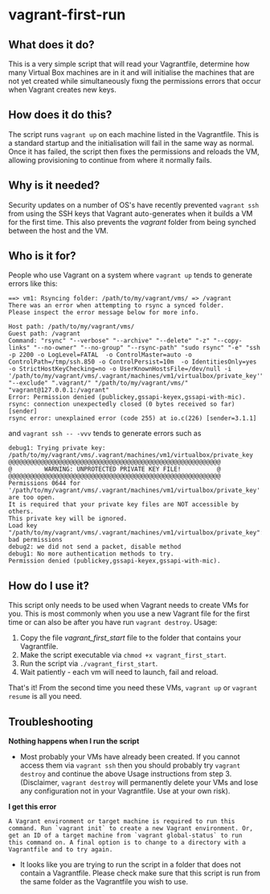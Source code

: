 # vagrant-first-run

## What does it do?
This is a very simple script that will read your Vagrantfile, determine how many Virtual Box machines are in it and will initialise the machines that are not yet created while simultaneously fixng the permissions errors that occur when Vagrant creates new keys.

## How does it do this?
The script runs `vagrant up` on each machine listed in the Vagrantfile. This is a standard startup and the initialisation will fail in the same way as normal. Once it has failed, the script then fixes the permissions and reloads the VM, allowing provisioning to continue from where it normally fails.

## Why is it needed?
Security updates on a number of OS's have recently prevented `vagrant ssh` from using the SSH keys that Vagrant auto-generates when it builds a VM for the first time. This also prevents the *vagrant* folder from being synched between the host and the VM.

## Who is it for?
People who use Vagrant on a system where `vagrant up` tends to generate errors like this:

```
==> vm1: Rsyncing folder: /path/to/my/vagrant/vms/ => /vagrant
There was an error when attempting to rsync a synced folder.
Please inspect the error message below for more info.

Host path: /path/to/my/vagrant/vms/
Guest path: /vagrant
Command: "rsync" "--verbose" "--archive" "--delete" "-z" "--copy-links" "--no-owner" "--no-group" "--rsync-path" "sudo rsync" "-e" "ssh -p 2200 -o LogLevel=FATAL  -o ControlMaster=auto -o ControlPath=/tmp/ssh.850 -o ControlPersist=10m  -o IdentitiesOnly=yes -o StrictHostKeyChecking=no -o UserKnownHostsFile=/dev/null -i '/path/to/my/vagrant/vms/.vagrant/machines/vm1/virtualbox/private_key'" "--exclude" ".vagrant/" "/path/to/my/vagrant/vms/" "vagrant@127.0.0.1:/vagrant"
Error: Permission denied (publickey,gssapi-keyex,gssapi-with-mic).
rsync: connection unexpectedly closed (0 bytes received so far) [sender]
rsync error: unexplained error (code 255) at io.c(226) [sender=3.1.1]
```

and `vagrant ssh -- -vvv` tends to generate errors such as

```
debug1: Trying private key: /path/to/my/vagrant/vms/.vagrant/machines/vm1/virtualbox/private_key
@@@@@@@@@@@@@@@@@@@@@@@@@@@@@@@@@@@@@@@@@@@@@@@@@@@@@@@@@@@
@         WARNING: UNPROTECTED PRIVATE KEY FILE!          @
@@@@@@@@@@@@@@@@@@@@@@@@@@@@@@@@@@@@@@@@@@@@@@@@@@@@@@@@@@@
Permissions 0644 for '/path/to/my/vagrant/vms/.vagrant/machines/vm1/virtualbox/private_key' are too open.
It is required that your private key files are NOT accessible by others.
This private key will be ignored.
Load key "/path/to/my/vagrant/vms/.vagrant/machines/vm1/virtualbox/private_key": bad permissions
debug2: we did not send a packet, disable method
debug1: No more authentication methods to try.
Permission denied (publickey,gssapi-keyex,gssapi-with-mic).
```

## How do I use it?
This script only needs to be used when Vagrant needs to create VMs for you. This is most commonly when you use a new Vagrant file for the first time or can also be after you have run `vagrant destroy`.
Usage:
1. Copy the file *vagrant_first_start* file to the folder that contains your Vagrantfile.
2. Make the script executable via `chmod +x vagrant_first_start`.
3. Run the script via `./vagrant_first_start`.
4. Wait patiently - each vm will need to launch, fail and reload.

That's it! From the second time you need these VMs, `vagrant up` or `vagrant resume` is all you need.

## Troubleshooting
**Nothing happens when I run the script**
 - Most probably your VMs have already been created. If you cannot access them via `vagrant ssh` then you should probably try `vagrant destroy` and continue the above Usage instructions from step 3. (Disclaimer, `vagrant destroy` will permanently delete your VMs and lose any configuration not in your Vagrantfile. Use at your own risk).
 
**I get this error**
```
A Vagrant environment or target machine is required to run this
command. Run `vagrant init` to create a new Vagrant environment. Or,
get an ID of a target machine from `vagrant global-status` to run
this command on. A final option is to change to a directory with a
Vagrantfile and to try again.
```
 - It looks like you are trying to run the script in a folder that does not contain a Vagrantfile. Please check make sure that this script is run from the same folder as the Vagrantfile you wish to use.
